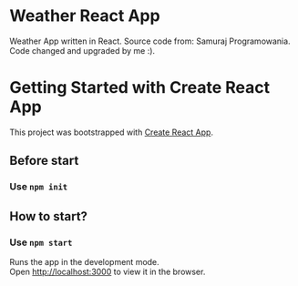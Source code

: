# Weather React App
Weather App written in React.
Source code from: Samuraj Programowania. Code changed and upgraded by me :).

# Getting Started with Create React App

This project was bootstrapped with [Create React App](https://github.com/facebook/create-react-app).

## Before start  
### Use `npm init`

## How to start?  
### Use `npm start`

Runs the app in the development mode.   
Open [http://localhost:3000](http://localhost:3000) to view it in the browser.